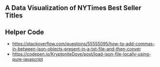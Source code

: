 ## A Data Visualization of NYTimes Best Seller Titles

## Helper Code

* https://stackoverflow.com/questions/55555095/how-to-add-commas-in-between-json-objects-present-in-a-txt-file-and-then-conver
* https://codepen.io/KryptoniteDove/post/load-json-file-locally-using-pure-javascript
